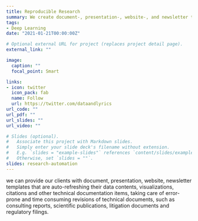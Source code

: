 ```yaml
---
title: Reproducible Research
summary: We create document-, presentation-, website-, and newsletter templates that are auto-refreshing their data contents, visualizations, citations, and other technical documentation items, taking care of error-prone and time-consuming revisions of technical documents, such as consulting reports, scientific publications, litigation documents and regulatory filings. 
tags:
- Deep Learning
date: "2021-01-21T00:00:00Z"

# Optional external URL for project (replaces project detail page).
external_link: ""

image:
  caption: ""
  focal_point: Smart

links:
- icon: twitter
  icon_pack: fab
  name: Follow
  url: https://twitter.com/dataandlyrics
url_code: ""
url_pdf: ""
url_slides: ""
url_video: ""

# Slides (optional).
#   Associate this project with Markdown slides.
#   Simply enter your slide deck's filename without extension.
#   E.g. `slides = "example-slides"` references `content/slides/example-slides.md`.
#   Otherwise, set `slides = ""`.
slides: research-automation
---
```


we can provide our clients with document, presentation, website, newsletter templates that are auto-refreshing their data contents, visualizations, citations and other technical documentation items, taking care of error-prone and time consuming revisions of technical documents, such as consulting reports, scientific publications, litigation documents and regulatory filings. 
